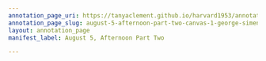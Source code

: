 ```yaml
---
annotation_page_uri: https://tanyaclement.github.io/harvard1953/annotations/august-5-afternoon-part-two-canvas-1-george-simenon.json
annotation_page_slug: august-5-afternoon-part-two-canvas-1-george-simenon
layout: annotation_page
manifest_label: August 5, Afternoon Part Two

---
```

